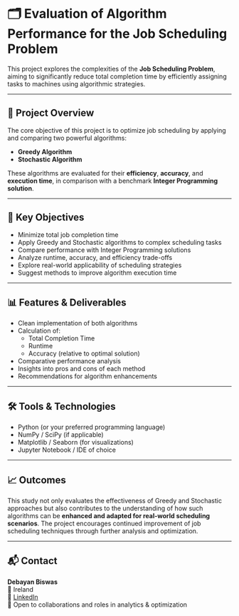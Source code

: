 # 🗂️ Evaluation of Algorithm Performance for the Job Scheduling Problem

This project explores the complexities of the **Job Scheduling Problem**, aiming to significantly reduce total completion time by efficiently assigning tasks to machines using algorithmic strategies.

---

## 📌 Project Overview

The core objective of this project is to optimize job scheduling by applying and comparing two powerful algorithms:

- **Greedy Algorithm**
- **Stochastic Algorithm**

These algorithms are evaluated for their **efficiency**, **accuracy**, and **execution time**, in comparison with a benchmark **Integer Programming solution**.

---

## 🧠 Key Objectives

- Minimize total job completion time
- Apply Greedy and Stochastic algorithms to complex scheduling tasks
- Compare performance with Integer Programming solutions
- Analyze runtime, accuracy, and efficiency trade-offs
- Explore real-world applicability of scheduling strategies
- Suggest methods to improve algorithm execution time

---

## 📊 Features & Deliverables

- Clean implementation of both algorithms
- Calculation of:
  - Total Completion Time
  - Runtime
  - Accuracy (relative to optimal solution)
- Comparative performance analysis
- Insights into pros and cons of each method
- Recommendations for algorithm enhancements

---

## 🛠️ Tools & Technologies

- Python (or your preferred programming language)
- NumPy / SciPy (if applicable)
- Matplotlib / Seaborn (for visualizations)
- Jupyter Notebook / IDE of choice

---

## 📈 Outcomes

This study not only evaluates the effectiveness of Greedy and Stochastic approaches but also contributes to the understanding of how such algorithms can be **enhanced and adapted for real-world scheduling scenarios**. The project encourages continued improvement of job scheduling techniques through further analysis and optimization.

---

## 📬 Contact

**Debayan Biswas**  
📍 Ireland  
🔗 [LinkedIn](https://www.linkedin.com/in/debayanb93/)  
📨 Open to collaborations and roles in analytics & optimization
